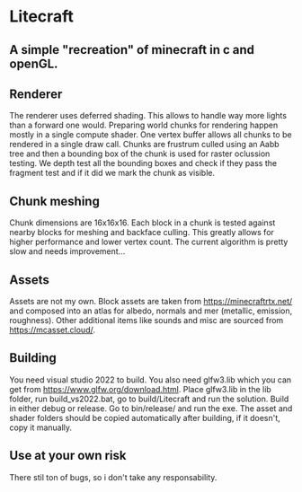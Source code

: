 # Litecraft

## A simple "recreation" of minecraft in c and openGL.

## Renderer
The renderer uses deferred shading. This allows to handle way more lights than a forward one would.
Preparing world chunks for rendering happen mostly in a single compute shader. One vertex buffer allows all chunks to be rendered in a single draw call.
Chunks are frustrum culled using an Aabb tree and then a bounding box of the chunk is used for raster oclussion testing.
We depth test all the bounding boxes and check if they pass the fragment test and if it did we mark the chunk as visible.

## Chunk meshing
Chunk dimensions are 16x16x16. Each block in a chunk is tested against nearby blocks for meshing and backface culling. This greatly allows for higher performance
and lower vertex count. The current algorithm is pretty slow and needs improvement...

## Assets
Assets are not my own. Block assets are taken from https://minecraftrtx.net/ and composed into an atlas for albedo, normals and mer (metallic, emission, roughness).
Other additional items like sounds and misc are sourced from https://mcasset.cloud/.

## Building
You need visual studio 2022 to build. You also need glfw3.lib which you can get from https://www.glfw.org/download.html. Place glfw3.lib in the lib folder,
run build_vs2022.bat, go to build/Litecraft and run the solution. Build in either debug or release. Go to bin/release/ and run the exe. The asset and shader folders should be
copied automatically after building, if it doesn't, copy it manually.

## Use at your own risk
There stil ton of bugs, so i don't take any responsability.
